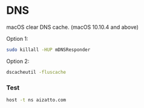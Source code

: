 # DNS

macOS clear DNS cache. \(macOS 10.10.4 and above\)

Option 1:

```bash
sudo killall -HUP mDNSResponder
```

Option 2:

```bash
dscacheutil -fluscache
```

### Test

```bash
host -t ns aizatto.com
```

